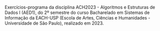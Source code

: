 Exercícios-programa da disciplina ACH2023 - Algoritmos e Estruturas de Dados I (AED1), do 2º semestre do curso Bacharelado em Sistemas de Informação da EACH-USP (Escola de Artes, Ciências e Humanidades - Universidade de São Paulo), realizado em 2023.
